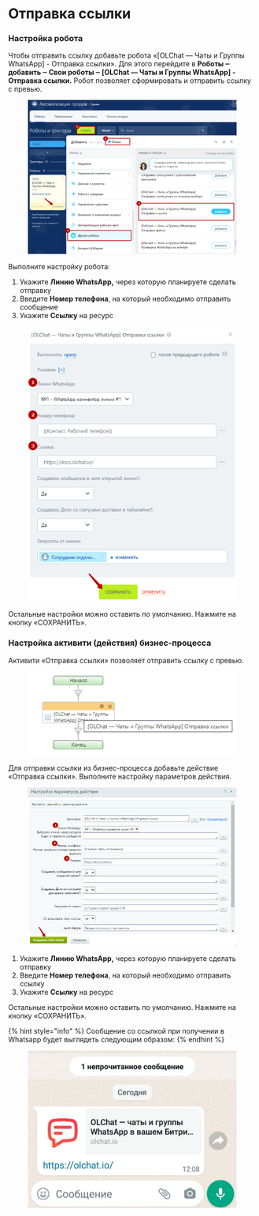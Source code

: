 # Отправка ссылки

### Настройка робота

Чтобы отправить ссылку добавьте робота «\[OLChat — Чаты и Группы WhatsApp] - Отправка ссылки». Для этого перейдите в **Роботы ‒ добавить ‒ Свои роботы ‒ \[OLChat — Чаты и Группы WhatsApp] - Отправка ссылки.** Робот позволяет сформировать и отправить ссылку с превью.

<figure><img src="../../.gitbook/assets/image (250).png" alt=""><figcaption></figcaption></figure>

Выполните настройку робота:

1. Укажите **Линию WhatsApp,** через которую планируете сделать отправку
2. Введите **Номер телефона**, на который необходимо отправить сообщение
3. Укажите **Ссылку** на ресурс

<figure><img src="../../.gitbook/assets/image (557).png" alt=""><figcaption></figcaption></figure>

Остальные настройки можно оставить по умолчанию. Нажмите на кнопку «СОХРАНИТЬ».

### Настройка активити (действия) бизнес-процесса

Активити «Отправка ссылки» позволяет отправить ссылку с превью.

<figure><img src="../../.gitbook/assets/image (1000).png" alt=""><figcaption></figcaption></figure>

Для отправки ссылки из бизнес-процесса добавьте действие «Отправка ссылки». Выполните настройку параметров действия.

<figure><img src="../../.gitbook/assets/image (1001).png" alt=""><figcaption></figcaption></figure>

1. Укажите **Линию WhatsApp,** через которую планируете сделать отправку
2. Введите **Номер телефона**, на который необходимо отправить ссылку
3. Укажите **Ссылку** на ресурс

Остальные настройки можно оставить по умолчанию. Нажмите на кнопку «СОХРАНИТЬ».

{% hint style="info" %}
Сообщение со ссылкой при получении в Whatsapp будет выглядеть следующим образом:
{% endhint %}

<figure><img src="../../.gitbook/assets/image (19) (1).png" alt=""><figcaption></figcaption></figure>
